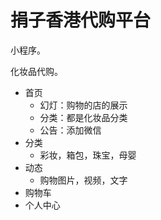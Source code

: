 # 捐子香港代购平台
小程序。

化妆品代购。

* 首页
  * 幻灯：购物的店的展示
  * 分类：都是化妆品分类
  * 公告：添加微信
* 分类
  * 彩妆，箱包，珠宝，母婴
* 动态
  * 购物图片，视频，文字
* 购物车
* 个人中心